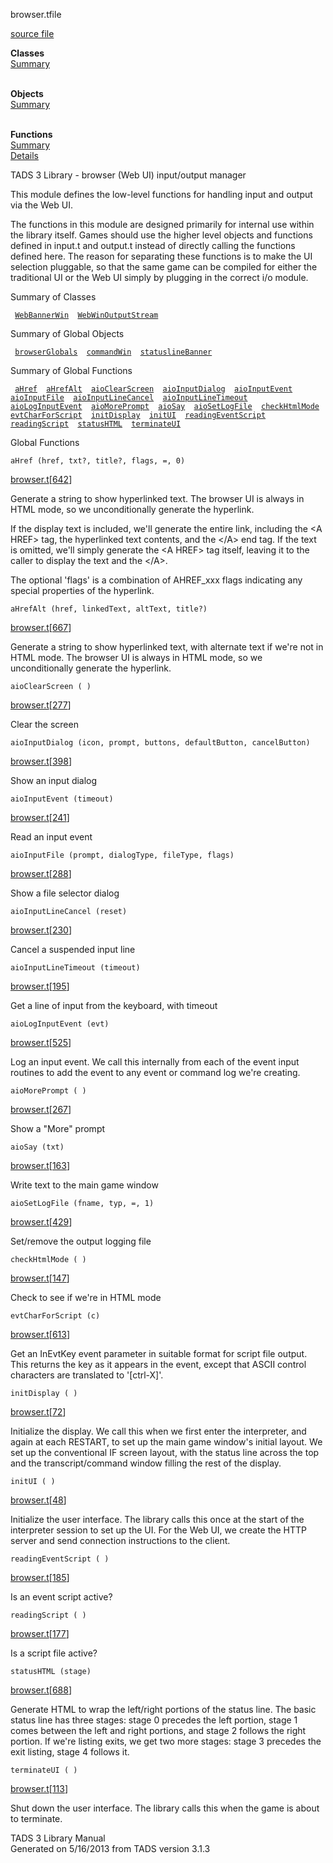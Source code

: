 <span class="title">browser.t</span><span class="type">file</span>

[source file](../source/browser.t.html)

**Classes**  
[Summary](#_ClassSummary_)  
 

**Objects**  
[Summary](#_ObjectSummary_)  
 

**Functions**  
[Summary](#_FunctionSummary_)  
[Details](#_Functions_)

<div class="fdesc">

TADS 3 Library - browser (Web UI) input/output manager

This module defines the low-level functions for handling input and
output via the Web UI.

The functions in this module are designed primarily for internal use
within the library itself. Games should use the higher level objects and
functions defined in input.t and output.t instead of directly calling
the functions defined here. The reason for separating these functions is
to make the UI selection pluggable, so that the same game can be
compiled for either the traditional UI or the Web UI simply by plugging
in the correct i/o module.

</div>

<span id="_ClassSummary_"></span>

<div class="mjhd">

<span class="hdln">Summary of Classes</span>  

</div>

` `[`WebBannerWin`](../object/WebBannerWin.html)`  `[`WebWinOutputStream`](../object/WebWinOutputStream.html)`  `
<span id="_ObjectSummary_"></span>

<div class="mjhd">

<span class="hdln">Summary of Global Objects</span>  

</div>

` `[`browserGlobals`](../object/browserGlobals.html)`  `[`commandWin`](../object/commandWin.html)`  `[`statuslineBanner`](../object/statuslineBanner.html)`  `
<span id="FunctionSummary_"></span>

<div class="mjhd">

<span class="hdln">Summary of Global Functions</span>  

</div>

` `[`aHref`](#aHref)`  `[`aHrefAlt`](#aHrefAlt)`  `[`aioClearScreen`](#aioClearScreen)`  `[`aioInputDialog`](#aioInputDialog)`  `[`aioInputEvent`](#aioInputEvent)`  `[`aioInputFile`](#aioInputFile)`  `[`aioInputLineCancel`](#aioInputLineCancel)`  `[`aioInputLineTimeout`](#aioInputLineTimeout)`  `[`aioLogInputEvent`](#aioLogInputEvent)`  `[`aioMorePrompt`](#aioMorePrompt)`  `[`aioSay`](#aioSay)`  `[`aioSetLogFile`](#aioSetLogFile)`  `[`checkHtmlMode`](#checkHtmlMode)`  `[`evtCharForScript`](#evtCharForScript)`  `[`initDisplay`](#initDisplay)`  `[`initUI`](#initUI)`  `[`readingEventScript`](#readingEventScript)`  `[`readingScript`](#readingScript)`  `[`statusHTML`](#statusHTML)`  `[`terminateUI`](#terminateUI)`  `

<span id="_Functions_"></span>

<div class="mjhd">

<span class="hdln">Global Functions</span>  

</div>

<span id="aHref"></span>

`aHref (href, txt?, title?, flags, =, 0)`

[browser.t](../file/browser.t.html)\[[642](../source/browser.t.html#642)\]

<div class="desc">

Generate a string to show hyperlinked text. The browser UI is always in
HTML mode, so we unconditionally generate the hyperlink.

If the display text is included, we'll generate the entire link,
including the \<A HREF\> tag, the hyperlinked text contents, and the
\</A\> end tag. If the text is omitted, we'll simply generate the \<A
HREF\> tag itself, leaving it to the caller to display the text and the
\</A\>.

The optional 'flags' is a combination of AHREF_xxx flags indicating any
special properties of the hyperlink.

</div>

<span id="aHrefAlt"></span>

`aHrefAlt (href, linkedText, altText, title?)`

[browser.t](../file/browser.t.html)\[[667](../source/browser.t.html#667)\]

<div class="desc">

Generate a string to show hyperlinked text, with alternate text if we're
not in HTML mode. The browser UI is always in HTML mode, so we
unconditionally generate the hyperlink.

</div>

<span id="aioClearScreen"></span>

`aioClearScreen ( )`

[browser.t](../file/browser.t.html)\[[277](../source/browser.t.html#277)\]

<div class="desc">

Clear the screen

</div>

<span id="aioInputDialog"></span>

`aioInputDialog (icon, prompt, buttons, defaultButton, cancelButton)`

[browser.t](../file/browser.t.html)\[[398](../source/browser.t.html#398)\]

<div class="desc">

Show an input dialog

</div>

<span id="aioInputEvent"></span>

`aioInputEvent (timeout)`

[browser.t](../file/browser.t.html)\[[241](../source/browser.t.html#241)\]

<div class="desc">

Read an input event

</div>

<span id="aioInputFile"></span>

`aioInputFile (prompt, dialogType, fileType, flags)`

[browser.t](../file/browser.t.html)\[[288](../source/browser.t.html#288)\]

<div class="desc">

Show a file selector dialog

</div>

<span id="aioInputLineCancel"></span>

`aioInputLineCancel (reset)`

[browser.t](../file/browser.t.html)\[[230](../source/browser.t.html#230)\]

<div class="desc">

Cancel a suspended input line

</div>

<span id="aioInputLineTimeout"></span>

`aioInputLineTimeout (timeout)`

[browser.t](../file/browser.t.html)\[[195](../source/browser.t.html#195)\]

<div class="desc">

Get a line of input from the keyboard, with timeout

</div>

<span id="aioLogInputEvent"></span>

`aioLogInputEvent (evt)`

[browser.t](../file/browser.t.html)\[[525](../source/browser.t.html#525)\]

<div class="desc">

Log an input event. We call this internally from each of the event input
routines to add the event to any event or command log we're creating.

</div>

<span id="aioMorePrompt"></span>

`aioMorePrompt ( )`

[browser.t](../file/browser.t.html)\[[267](../source/browser.t.html#267)\]

<div class="desc">

Show a "More" prompt

</div>

<span id="aioSay"></span>

`aioSay (txt)`

[browser.t](../file/browser.t.html)\[[163](../source/browser.t.html#163)\]

<div class="desc">

Write text to the main game window

</div>

<span id="aioSetLogFile"></span>

`aioSetLogFile (fname, typ, =, 1)`

[browser.t](../file/browser.t.html)\[[429](../source/browser.t.html#429)\]

<div class="desc">

Set/remove the output logging file

</div>

<span id="checkHtmlMode"></span>

`checkHtmlMode ( )`

[browser.t](../file/browser.t.html)\[[147](../source/browser.t.html#147)\]

<div class="desc">

Check to see if we're in HTML mode

</div>

<span id="evtCharForScript"></span>

`evtCharForScript (c)`

[browser.t](../file/browser.t.html)\[[613](../source/browser.t.html#613)\]

<div class="desc">

Get an InEvtKey event parameter in suitable format for script file
output. This returns the key as it appears in the event, except that
ASCII control characters are translated to '\[ctrl-X\]'.

</div>

<span id="initDisplay"></span>

`initDisplay ( )`

[browser.t](../file/browser.t.html)\[[72](../source/browser.t.html#72)\]

<div class="desc">

Initialize the display. We call this when we first enter the
interpreter, and again at each RESTART, to set up the main game window's
initial layout. We set up the conventional IF screen layout, with the
status line across the top and the transcript/command window filling the
rest of the display.

</div>

<span id="initUI"></span>

`initUI ( )`

[browser.t](../file/browser.t.html)\[[48](../source/browser.t.html#48)\]

<div class="desc">

Initialize the user interface. The library calls this once at the start
of the interpreter session to set up the UI. For the Web UI, we create
the HTTP server and send connection instructions to the client.

</div>

<span id="readingEventScript"></span>

`readingEventScript ( )`

[browser.t](../file/browser.t.html)\[[185](../source/browser.t.html#185)\]

<div class="desc">

Is an event script active?

</div>

<span id="readingScript"></span>

`readingScript ( )`

[browser.t](../file/browser.t.html)\[[177](../source/browser.t.html#177)\]

<div class="desc">

Is a script file active?

</div>

<span id="statusHTML"></span>

`statusHTML (stage)`

[browser.t](../file/browser.t.html)\[[688](../source/browser.t.html#688)\]

<div class="desc">

Generate HTML to wrap the left/right portions of the status line. The
basic status line has three stages: stage 0 precedes the left portion,
stage 1 comes between the left and right portions, and stage 2 follows
the right portion. If we're listing exits, we get two more stages: stage
3 precedes the exit listing, stage 4 follows it.

</div>

<span id="terminateUI"></span>

`terminateUI ( )`

[browser.t](../file/browser.t.html)\[[113](../source/browser.t.html#113)\]

<div class="desc">

Shut down the user interface. The library calls this when the game is
about to terminate.

</div>

<div class="ftr">

TADS 3 Library Manual  
Generated on 5/16/2013 from TADS version 3.1.3

</div>
